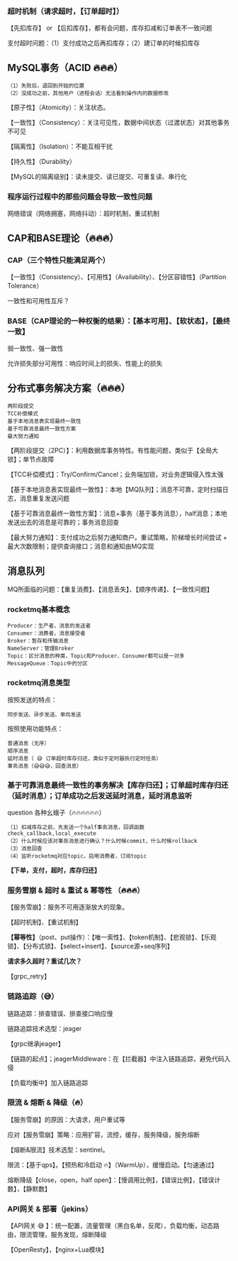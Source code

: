### 超时机制（请求超时，【订单超时】）

【先扣库存】 or 【后扣库存】，都有会问题，库存扣减和订单表不一致问题

支付超时问题：（1）支付成功之后再扣库存；（2）建订单的时候扣库存

## MySQL事务（ACID 🔥🔥🔥）

    （1）失败后，退回到开始的位置
    （2）没成功之前，其他用户（进程会话）无法看到操作内的数据修改


【原子性】（Atomicity）：关注状态。

【一致性】（Consistency）：关注可见性，数据中间状态（过渡状态）对其他事务不可见

【隔离性】（Isolation）：不能互相干扰

【持久性】（Durability）

【MySQL的隔离级别】：读未提交、读已提交、可重复读、串行化


### 程序运行过程中的那些问题会导致一致性问题

网络错误（网络拥塞，网络抖动）：超时机制，重试机制


## CAP和BASE理论（🔥🔥🔥）

### CAP（三个特性只能满足两个）

【一致性】（Consistency）、【可用性】（Availability）、【分区容错性】（Partition Tolerance）

一致性和可用性互斥？

### BASE（CAP理论的一种权衡的结果）：【基本可用】、【软状态】，【最终一致】

弱一致性、强一致性

允许损失部分可用性：响应时间上的损失、性能上的损失


## 分布式事务解决方案（🔥🔥🔥）

    两阶段提交
    TCC补偿模式
    基于本地消息表实现最终一致性
    基于可靠消息最终一致性方案
    最大努力通知

【两阶段提交（2PC）】：利用数据库事务特性。有性能问题，类似于【全局大锁】；单节点故障

【TCC补偿模式】：Try/Confirm/Cancel；业务端加锁，对业务逻辑侵入性太强

【基于本地消息表实现最终一致性】：本地【MQ队列】；消息不可靠，定时扫描日志，消息重复发送问题

【基于可靠消息最终一致性方案】：消息+事务（基于事务消息），half消息；本地发送出去的消息是可靠的；事务消息回查

【最大努力通知】：支付成功之后努力通知商户。重试策略，阶梯增长时间尝试 + 最大次数限制；提供查询接口；消息和通知由MQ实现


## 消息队列

MQ所面临的问题：【重复消费】、【消息丢失】、【顺序传递】、【一致性问题】

### rocketmq基本概念

    Producer：生产者，消息的发送者
    Consumer：消费者，消息接受者
    Broker：暂存和传输消息
    NameServer：管理Broker
    Topic：区分消息的种类，Topic和Producer、Consumer都可以是一对多
    MessageQueue：Topic中的分区


### rocketmq消息类型

按照发送的特点：

    同步发送、异步发送、单向发送

按照使用功能特点：

    普通消息（无序）
    顺序消息
    延时消息（ 😅 订单超时库存归还，类似于定时器执行定时任务）
    事务消息（😅😅😅，回查消息）


### 基于可靠消息最终一致性的事务解决【库存归还】；订单超时库存归还（延时消息）；订单成功之后发送延时消息，延时消息监听

question 各种幺蛾子（🔥🔥🔥🔥🔥🔥）

    （1）扣减库存之前，先发送一个half事务消息，回调函数check_callback,local_execute
    （2）什么时候应该对事务消息进行确认？什么时候commit，什么时候rollback
    （3）消息回查
    （4）监听rocketmq对应topic，启用消费者，订阅topic

**【下单，支付，超时，库存归还】**


### 服务雪崩 & 超时 & 重试 & 幂等性 （🔥🔥🔥）

【服务雪崩】：服务不可用逐渐放大的现象。

【超时机制】、【重试机制】

**【幂等性】**（post、put操作）：【唯一索性】、【token机制】、【悲观锁】、【乐观锁】、【分布式锁】、【select+insert】、【source源+seq序列】

**请求多久超时？重试几次？**

【grpc_retry】


### 链路追踪（😅）

链路追踪：排查错误、排查接口响应慢

链路追踪技术选型：jeager

【grpc继承jeager】

【链路的起点】；jeagerMiddleware：在【拦截器】中注入链路追踪，避免代码入侵

【负载均衡中】加入链路追踪

### 限流 & 熔断 & 降级（🔥）

【服务雪崩】的原因：大请求，用户重试等

应对【服务雪崩】策略：应用扩容，流控，缓存，服务降级，服务熔断

【熔断&限流】技术选型：sentinel。

限流：【基于qps】。【预热和冷启动 🔥】（WarmUp），缓慢启动。【匀速通过】

熔断降级【close，open，half open】：【慢调用比例】，【错误比例】，【错误计数】，【静默数】

### API网关 & 部署（jekins）

【API网关 😅 】：统一配置，流量管理（黑白名单，反爬），负载均衡，动态路由，限流管理，服务发现，熔断降级

【OpenResty】，【nginx+Lua模块】